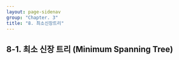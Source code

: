 ```yaml
---
layout: page-sidenav
group: "Chapter. 3"
title: "8. 최소신장트리"
---
```


## 8-1. 최소 신장 트리 (Minimum Spanning Tree)
